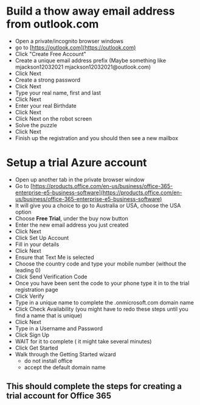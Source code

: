 # Build a thow away email address from outlook.com

- Open a private/incognito browser windows
- go to [https://outlook.com](https://outlook.com)
- Click "Create Free Account"
- Create a unique email address prefix (Maybe something like mjackson12032021   mjackson12032021\@outlook.com)
- Click Next
- Create a strong password
- Click Next
- Type your real name, first and last
- Click Next
- Enter your real Birthdate
- Click Next
- Click Next on the robot screen
- Solve the puzzle
- Click Next
- Finish up the registration and you should then see a new mailbox

# Setup a trial Azure account

- Open up another tab in the private browser window
- Go to [https://products.office.com/en-us/business/office-365-enterprise-e5-business-software](https://products.office.com/en-us/business/office-365-enterprise-e5-business-software)
- It will give you a choice to go to Australia or USA, choose the USA option
- Choose **Free Trial**, under the buy now button
- Enter the new email address you just created
- Click Next
- Click Set Up Account
- Fill in your details
- Click Next
- Ensure that Text Me is selected
- Choose the country code and type your mobile number (without the leading 0)
- Click Send Verification Code
- Once you have been sent the code to your phone type it in to the trial registration page 
- Click Verify
- Type in a unique name to complete the .onmicrosoft.com domain name
- Click Check Availability (you might have to redo these steps until you find a name that is unique)
- Click Next
- Type in a Username and Password
- Click Sign Up
- WAIT for it to complete ( it might take several minutes)
- Click Get Started
- Walk through the Getting Started wizard 
  - do not install office 
  - accept the default domain name

## This should complete the steps for creating a trial account for Office 365

